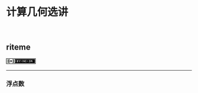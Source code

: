 # 计算几何选讲

<br>

## riteme

<img alt="Creative Commons License" class="cc" src="assets/cc4-by-nc-sa.png">

---

### 浮点数